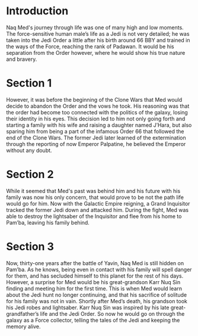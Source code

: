 # Introduction

Naq Med's journey through life was one of many high and low moments.
The force-sensitive human male’s life as a Jedi is not very detailed; he was taken into the Jedi Order a little after his birth around 66 BBY and trained in the ways of the Force, reaching the rank of Padawan.
It would be his separation from the Order however, where he would show his true nature and bravery.

# Section 1

However, it was before the beginning of the Clone Wars that Med would decide to abandon the Order and the vows he took.
His reasoning was that the order had become too connected with the politics of the galaxy, losing their identity in his eyes.
This decision led to him not only going forth and starting a family with his wife and raising a daughter named J’Hara, but also sparing him from being a part of the infamous Order 66 that followed the end of the Clone Wars.
The former Jedi later learned of the extermination through the reporting of now Emperor Palpatine, he believed the Emperor without any doubt.

# Section 2

While it seemed that Med's past was behind him and his future with his family was now his only concern, that would prove to be not the path life would go for him.
Now with the Galactic Empire reigning, a Grand Inquisitor tracked the former Jedi down and attacked him.
During the fight, Med was able to destroy the lightsaber of the Inquisitor and flee from his home to Pam’ba, leaving his family behind.

# Section 3

Now, thirty-one years after the battle of Yavin, Naq Med is still hidden on Pam’ba.
As he knows, being even in contact with his family will spell danger for them, and has secluded himself to this planet for the rest of his days.
However, a surprise for Med would be his great-grandson Karr Nuq Sin finding and meeting him for the first time.
This is when Med would learn about the Jedi hunt no longer continuing, and that his sacrifice of solitude for his family was not in vain.
Shortly after Med’s death, his grandson took his Jedi robes and lightsaber.
Karr Nuq Sin was inspired by his late great-grandfather’s life and the Jedi Order.
So now he would go on through the galaxy as a Force collector, telling the tales of the Jedi and keeping the memory alive.
